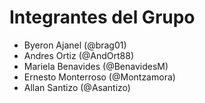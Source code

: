 # Integrantes del Grupo
- Byeron Ajanel (@brag01)
- Andres Ortiz (@AndOrt88)
- Mariela Benavides (@BenavidesM)
- Ernesto Monterroso (@Montzamora)
- Allan Santizo (@Asantizo)